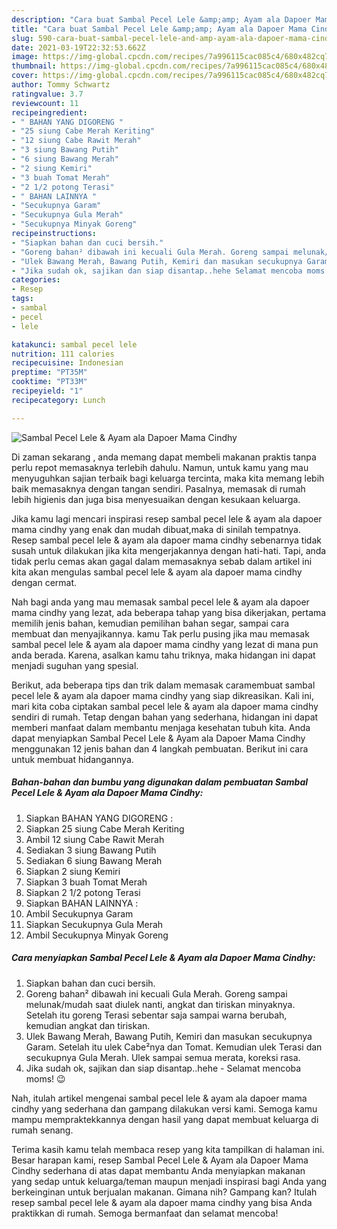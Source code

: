 ```yaml
---
description: "Cara buat Sambal Pecel Lele &amp;amp; Ayam ala Dapoer Mama Cindhy Sederhana dan Mudah Dibuat"
title: "Cara buat Sambal Pecel Lele &amp;amp; Ayam ala Dapoer Mama Cindhy Sederhana dan Mudah Dibuat"
slug: 590-cara-buat-sambal-pecel-lele-and-amp-ayam-ala-dapoer-mama-cindhy-sederhana-dan-mudah-dibuat
date: 2021-03-19T22:32:53.662Z
image: https://img-global.cpcdn.com/recipes/7a996115cac085c4/680x482cq70/sambal-pecel-lele-ayam-ala-dapoer-mama-cindhy-foto-resep-utama.jpg
thumbnail: https://img-global.cpcdn.com/recipes/7a996115cac085c4/680x482cq70/sambal-pecel-lele-ayam-ala-dapoer-mama-cindhy-foto-resep-utama.jpg
cover: https://img-global.cpcdn.com/recipes/7a996115cac085c4/680x482cq70/sambal-pecel-lele-ayam-ala-dapoer-mama-cindhy-foto-resep-utama.jpg
author: Tommy Schwartz
ratingvalue: 3.7
reviewcount: 11
recipeingredient:
- " BAHAN YANG DIGORENG "
- "25 siung Cabe Merah Keriting"
- "12 siung Cabe Rawit Merah"
- "3 siung Bawang Putih"
- "6 siung Bawang Merah"
- "2 siung Kemiri"
- "3 buah Tomat Merah"
- "2 1/2 potong Terasi"
- " BAHAN LAINNYA "
- "Secukupnya Garam"
- "Secukupnya Gula Merah"
- "Secukupnya Minyak Goreng"
recipeinstructions:
- "Siapkan bahan dan cuci bersih."
- "Goreng bahan² dibawah ini kecuali Gula Merah. Goreng sampai melunak/mudah saat diulek nanti, angkat dan tiriskan minyaknya. Setelah itu goreng Terasi sebentar saja sampai warna berubah, kemudian angkat dan tiriskan."
- "Ulek Bawang Merah, Bawang Putih, Kemiri dan masukan secukupnya Garam. Setelah itu ulek Cabe²nya dan Tomat. Kemudian ulek Terasi dan secukupnya Gula Merah. Ulek sampai semua merata, koreksi rasa."
- "Jika sudah ok, sajikan dan siap disantap..hehe Selamat mencoba moms! 😉"
categories:
- Resep
tags:
- sambal
- pecel
- lele

katakunci: sambal pecel lele 
nutrition: 111 calories
recipecuisine: Indonesian
preptime: "PT35M"
cooktime: "PT33M"
recipeyield: "1"
recipecategory: Lunch

---
```



![Sambal Pecel Lele &amp; Ayam ala Dapoer Mama Cindhy](https://img-global.cpcdn.com/recipes/7a996115cac085c4/680x482cq70/sambal-pecel-lele-ayam-ala-dapoer-mama-cindhy-foto-resep-utama.jpg)

Di zaman  sekarang , anda memang dapat membeli makanan praktis tanpa perlu repot memasaknya terlebih dahulu. Namun, untuk kamu yang mau menyuguhkan sajian terbaik bagi keluarga tercinta, maka kita memang lebih baik memasaknya dengan tangan sendiri. Pasalnya, memasak di rumah lebih higienis dan juga bisa menyesuaikan dengan kesukaan keluarga.

Jika kamu lagi mencari inspirasi resep sambal pecel lele &amp; ayam ala dapoer mama cindhy yang enak dan mudah dibuat,maka di sinilah tempatnya. Resep sambal pecel lele &amp; ayam ala dapoer mama cindhy  sebenarnya tidak susah untuk dilakukan jika kita mengerjakannya dengan hati-hati. Tapi, anda tidak perlu cemas akan gagal dalam memasaknya 
sebab dalam artikel ini kita akan mengulas sambal pecel lele &amp; ayam ala dapoer mama cindhy dengan cermat.  



Nah bagi anda yang mau memasak sambal pecel lele &amp; ayam ala dapoer mama cindhy yang lezat, ada beberapa tahap yang bisa dikerjakan, pertama memilih jenis bahan, kemudian pemilihan bahan segar, sampai cara membuat dan menyajikannya. kamu Tak perlu pusing jika mau memasak sambal pecel lele &amp; ayam ala dapoer mama cindhy yang lezat di mana pun anda berada. Karena, asalkan kamu  tahu triknya, maka hidangan ini dapat menjadi suguhan yang spesial.

Berikut, ada beberapa tips dan trik dalam memasak caramembuat sambal pecel lele &amp; ayam ala dapoer mama cindhy yang siap dikreasikan. Kali ini, mari kita coba ciptakan sambal pecel lele &amp; ayam ala dapoer mama cindhy sendiri di rumah. Tetap dengan bahan yang sederhana, hidangan ini dapat memberi manfaat dalam membantu menjaga kesehatan tubuh kita. Anda dapat menyiapkan Sambal Pecel Lele &amp; Ayam ala Dapoer Mama Cindhy menggunakan 12 jenis bahan dan 4 langkah pembuatan. Berikut ini cara untuk membuat hidangannya.

<!--inarticleads1-->

##### Bahan-bahan dan bumbu yang digunakan dalam pembuatan Sambal Pecel Lele &amp; Ayam ala Dapoer Mama Cindhy:

1. Siapkan  BAHAN YANG DIGORENG :
1. Siapkan 25 siung Cabe Merah Keriting
1. Ambil 12 siung Cabe Rawit Merah
1. Sediakan 3 siung Bawang Putih
1. Sediakan 6 siung Bawang Merah
1. Siapkan 2 siung Kemiri
1. Siapkan 3 buah Tomat Merah
1. Siapkan 2 1/2 potong Terasi
1. Siapkan  BAHAN LAINNYA :
1. Ambil Secukupnya Garam
1. Siapkan Secukupnya Gula Merah
1. Ambil Secukupnya Minyak Goreng




<!--inarticleads2-->

##### Cara menyiapkan Sambal Pecel Lele &amp; Ayam ala Dapoer Mama Cindhy:

1. Siapkan bahan dan cuci bersih.
1. Goreng bahan² dibawah ini kecuali Gula Merah. Goreng sampai melunak/mudah saat diulek nanti, angkat dan tiriskan minyaknya. Setelah itu goreng Terasi sebentar saja sampai warna berubah, kemudian angkat dan tiriskan.
1. Ulek Bawang Merah, Bawang Putih, Kemiri dan masukan secukupnya Garam. Setelah itu ulek Cabe²nya dan Tomat. Kemudian ulek Terasi dan secukupnya Gula Merah. Ulek sampai semua merata, koreksi rasa.
1. Jika sudah ok, sajikan dan siap disantap..hehe - Selamat mencoba moms! 😉




Nah, itulah artikel mengenai  sambal pecel lele &amp; ayam ala dapoer mama cindhy  yang sederhana dan gampang dilakukan versi kami. Semoga kamu mampu mempraktekkannya dengan hasil yang dapat membuat keluarga di rumah senang. 

Terima kasih kamu telah membaca resep yang kita tampilkan di halaman ini. Besar harapan kami, resep  Sambal Pecel Lele &amp; Ayam ala Dapoer Mama Cindhy sederhana di atas dapat membantu Anda menyiapkan makanan yang sedap untuk keluarga/teman maupun menjadi inspirasi bagi Anda yang berkeinginan untuk berjualan makanan. Gimana nih? Gampang kan? Itulah resep sambal pecel lele &amp; ayam ala dapoer mama cindhy yang bisa Anda praktikkan di rumah. Semoga bermanfaat dan selamat mencoba!

